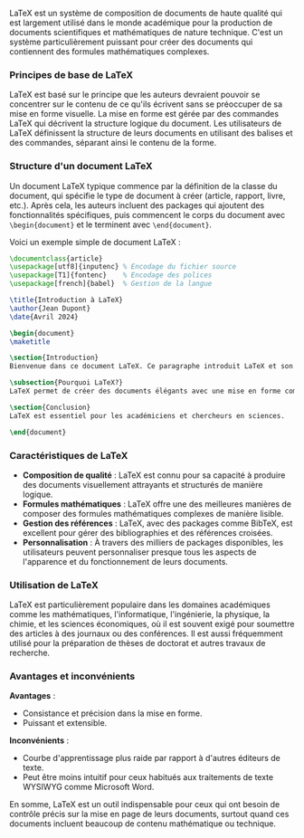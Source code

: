 LaTeX est un système de composition de documents de haute qualité qui est largement utilisé dans le monde académique pour la production de documents scientifiques et mathématiques de nature technique. C'est un système particulièrement puissant pour créer des documents qui contiennent des formules mathématiques complexes.

### Principes de base de LaTeX

LaTeX est basé sur le principe que les auteurs devraient pouvoir se concentrer sur le contenu de ce qu'ils écrivent sans se préoccuper de sa mise en forme visuelle. La mise en forme est gérée par des commandes LaTeX qui décrivent la structure logique du document. Les utilisateurs de LaTeX définissent la structure de leurs documents en utilisant des balises et des commandes, séparant ainsi le contenu de la forme.

### Structure d'un document LaTeX

Un document LaTeX typique commence par la définition de la classe du document, qui spécifie le type de document à créer (article, rapport, livre, etc.). Après cela, les auteurs incluent des packages qui ajoutent des fonctionnalités spécifiques, puis commencent le corps du document avec `\begin{document}` et le terminent avec `\end{document}`.

Voici un exemple simple de document LaTeX :

```latex
\documentclass{article}
\usepackage[utf8]{inputenc} % Encodage du fichier source
\usepackage[T1]{fontenc}    % Encodage des polices
\usepackage[french]{babel}  % Gestion de la langue

\title{Introduction à LaTeX}
\author{Jean Dupont}
\date{Avril 2024}

\begin{document}
\maketitle

\section{Introduction}
Bienvenue dans ce document LaTeX. Ce paragraphe introduit LaTeX et son importance pour la composition de documents scientifiques.

\subsection{Pourquoi LaTeX?}
LaTeX permet de créer des documents élégants avec une mise en forme complexe, notamment pour les mathématiques.

\section{Conclusion}
LaTeX est essentiel pour les académiciens et chercheurs en sciences.

\end{document}
```

### Caractéristiques de LaTeX

- **Composition de qualité** : LaTeX est connu pour sa capacité à produire des documents visuellement attrayants et structurés de manière logique.
- **Formules mathématiques** : LaTeX offre une des meilleures manières de composer des formules mathématiques complexes de manière lisible.
- **Gestion des références** : LaTeX, avec des packages comme BibTeX, est excellent pour gérer des bibliographies et des références croisées.
- **Personnalisation** : À travers des milliers de packages disponibles, les utilisateurs peuvent personnaliser presque tous les aspects de l'apparence et du fonctionnement de leurs documents.

### Utilisation de LaTeX

LaTeX est particulièrement populaire dans les domaines académiques comme les mathématiques, l'informatique, l'ingénierie, la physique, la chimie, et les sciences économiques, où il est souvent exigé pour soumettre des articles à des journaux ou des conférences. Il est aussi fréquemment utilisé pour la préparation de thèses de doctorat et autres travaux de recherche.

### Avantages et inconvénients

**Avantages** :
- Consistance et précision dans la mise en forme.
- Puissant et extensible.

**Inconvénients** :
- Courbe d'apprentissage plus raide par rapport à d'autres éditeurs de texte.
- Peut être moins intuitif pour ceux habitués aux traitements de texte WYSIWYG comme Microsoft Word.

En somme, LaTeX est un outil indispensable pour ceux qui ont besoin de contrôle précis sur la mise en page de leurs documents, surtout quand ces documents incluent beaucoup de contenu mathématique ou technique.